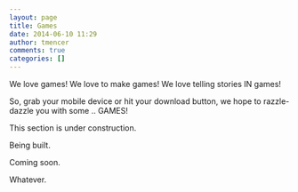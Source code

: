```yaml
---
layout: page
title: Games
date: 2014-06-10 11:29
author: tmencer
comments: true
categories: []
---
```

We love games! We love to make games! We love telling stories IN games!

So, grab your mobile device or hit your download button, we hope to razzle-dazzle you with some .. GAMES!

This section is under construction.

Being built.

Coming soon.

Whatever.
